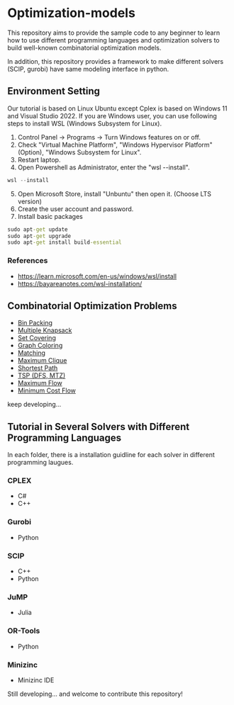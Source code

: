 # Optimization-models

This repository aims to provide the sample code to any beginner to learn how to use different programming languages and optimization solvers to build well-known combinatorial optimization models.

In addition, this repository provides a framework to make different solvers (SCIP, gurobi) have same modeling interface in python.

## Environment Setting
Our tutorial is based on Linux Ubuntu except Cplex is based on Windows 11 and Visual Studio 2022. If you are Windows user, you can use following steps to install WSL (Windows Subsystem for Linux).

1. Control Panel -> Programs -> Turn Windows features on or off.
2. Check "Virtual Machine Platform", "Windows Hypervisor Platform" (Option), "Windows Subsystem for Linux".
3. Restart laptop.
4. Open Powershell as Administrator, enter the "wsl --install".
```powershell
wsl --install
```
5. Open Microsoft Store, install "Unbuntu" then open it. (Choose LTS version)
6. Create the user account and password.
7. Install basic packages 
```cmd
sudo apt-get update
sudo apt-get upgrade
sudo apt-get install build-essential
```


### References
* https://learn.microsoft.com/en-us/windows/wsl/install
* https://bayareanotes.com/wsl-installation/

## Combinatorial Optimization Problems
* [Bin Packing](https://en.wikipedia.org/wiki/Bin_packing_problem)
* [Multiple Knapsack](https://en.wikipedia.org/wiki/Knapsack_problem)
* [Set Covering](https://en.wikipedia.org/wiki/Set_cover_problem)
* [Graph Coloring](https://en.wikipedia.org/wiki/Graph_coloring)
* [Matching](https://en.wikipedia.org/wiki/Matching_(graph_theory))
* [Maximum Clique](https://en.wikipedia.org/wiki/Clique_problem)
* [Shortest Path](https://en.wikipedia.org/wiki/Shortest_path_problem)
* [TSP (DFS, MTZ)](https://en.wikipedia.org/wiki/Travelling_salesman_problem)
* [Maximum Flow ](https://en.wikipedia.org/wiki/Maximum_flow_problem)
* [Minimum Cost Flow](https://en.wikipedia.org/wiki/Minimum-cost_flow_problem)

keep developing...


## Tutorial in Several Solvers with Different Programming Languages
In each folder, there is a installation guidline for each solver in different programming laugues. 

### CPLEX
* C#
* C++

### Gurobi
* Python

### SCIP
* C++ 
* Python

### JuMP
* Julia

### OR-Tools
* Python 

### Minizinc
* Minizinc IDE

Still developing... and welcome to contribute this repository!